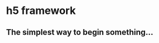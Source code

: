 h5 framework 
============

The simplest way to begin something...
--------------------------------------
